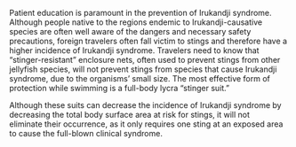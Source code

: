 Patient education is paramount in the prevention of Irukandji syndrome. Although people native to the regions endemic to Irukandji-causative species are often well aware of the dangers and necessary safety precautions, foreign travelers often fall victim to stings and therefore have a higher incidence of Irukandji syndrome. Travelers need to know that “stinger-resistant” enclosure nets, often used to prevent stings from other jellyfish species, will not prevent stings from species that cause Irukandji syndrome, due to the organisms’ small size. The most effective form of protection while swimming is a full-body lycra “stinger suit.”

Although these suits can decrease the incidence of Irukandji syndrome by decreasing the total body surface area at risk for stings, it will not eliminate their occurrence, as it only requires one sting at an exposed area to cause the full-blown clinical syndrome.